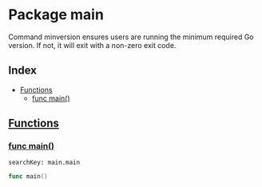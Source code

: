 # Package main

Command minversion ensures users are running the minimum required Go version. If not, it will exit with a non-zero exit code. 

## Index

* [Functions](#func)
    * [func main()](#main)


## <a id="func" href="#func">Functions</a>

### <a id="main" href="#main">func main()</a>

```
searchKey: main.main
```

```Go
func main()
```

